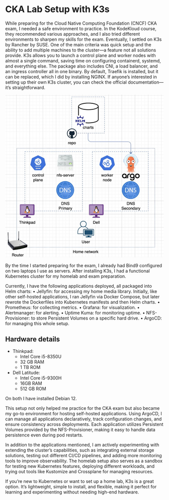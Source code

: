 # CKA Lab Setup with K3s
While preparing for the Cloud Native Computing Foundation (CNCF) CKA exam, I needed a safe environment to practice. In the KodeKloud course, they recommended various approaches, and I also tried different environments to sharpen my skills for the exam. Eventually, I settled on K3s by Rancher by SUSE. One of the main criteria was quick setup and the ability to add multiple machines to the cluster—a feature not all solutions provide. K3s allows you to launch a control plane and worker nodes with almost a single command, saving time on configuring containerd, systemd, and everything else. The package also includes CNI, a load balancer, and an ingress controller all in one binary. By default, Traefik is installed, but it can be replaced, which I did by installing NGINX. If anyone’s interested in setting up their own K3s cluster, you can check the official documentation—it’s straightforward.

![k3s_setup](https://github.com/aslan-im/aslan-im.github.io/blob/main/_posts/_images/cka-lab.jpeg)

By the time I started preparing for the exam, I already had Bind9 configured on two laptops I use as servers. After installing K3s, I had a functional Kubernetes cluster for my homelab and exam preparation.
  
Currently, I have the following applications deployed, all packaged into Helm charts:
• Jellyfin: for accessing my home media library. Initially, like other self-hosted applications, I ran Jellyfin via Docker Compose, but later rewrote the Dockerfiles into Kubernetes manifests and then Helm charts.
• Prometheus: for collecting metrics.
• Grafana: for visualization.
• Alertmanager: for alerting.
• Uptime Kuma: for monitoring uptime.
• NFS-Provisioner: to store Persistent Volumes on a specific hard drive.
• ArgoCD: for managing this whole setup.

## Hardware details
- Thinkpad:
    - Intel Core i5-8350U
    - 32 GB RAM
    - 1 TB ROM
- Dell Latitude:
    - Intel Core i5-9300H
    - 16GB RAM
    - 512 GB ROM

On both I have installed Debian 12.

This setup not only helped me practice for the CKA exam but also became my go-to environment for hosting self-hosted applications. Using ArgoCD, I can manage all applications declaratively, track configuration changes, and ensure consistency across deployments. Each application utilizes Persistent Volumes provided by the NFS-Provisioner, making it easy to handle data persistence even during pod restarts.

In addition to the applications mentioned, I am actively experimenting with extending the cluster’s capabilities, such as integrating external storage solutions, testing out different CI/CD pipelines, and adding more monitoring tools to improve observability. The homelab setup also serves as a sandbox for testing new Kubernetes features, deploying different workloads, and trying out tools like Kustomize and Crossplane for managing resources.

If you’re new to Kubernetes or want to set up a home lab, K3s is a great option. It’s lightweight, simple to install, and flexible, making it perfect for learning and experimenting without needing high-end hardware.